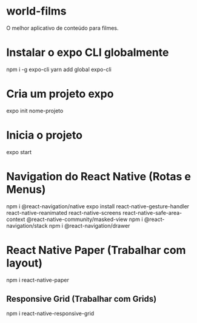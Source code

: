 # world-films
O melhor aplicativo de conteúdo para filmes.


# Instalar o expo CLI globalmente
npm i -g expo-cli
yarn add global expo-cli

# Cria um projeto expo
expo init nome-projeto

# Inicia o projeto
expo start

# Navigation do React Native (Rotas e Menus)
npm i @react-navigation/native
expo install react-native-gesture-handler react-native-reanimated react-native-screens react-native-safe-area-context @react-native-community/masked-view
npm i @react-navigation/stack
npm i @react-navigation/drawer

# React Native Paper (Trabalhar com layout)
npm i react-native-paper

## Responsive Grid (Trabalhar com Grids)
npm i react-native-responsive-grid
